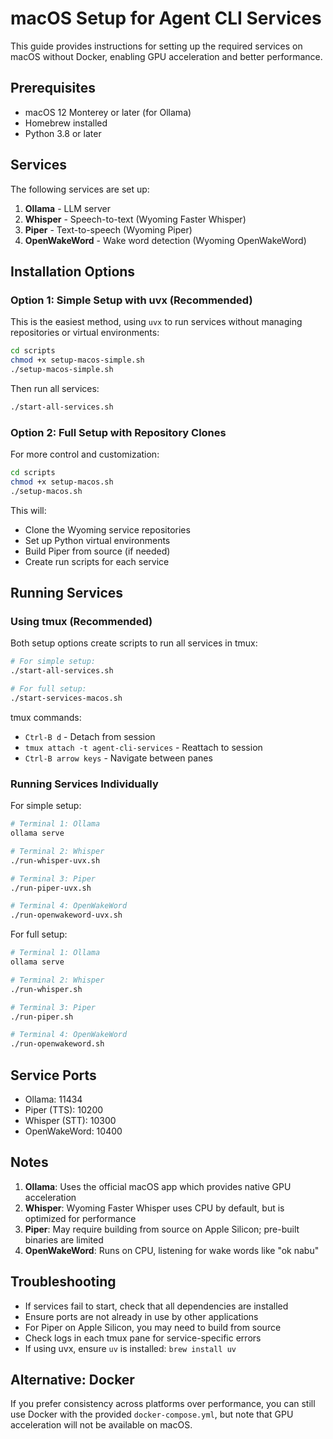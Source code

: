 # macOS Setup for Agent CLI Services

This guide provides instructions for setting up the required services on macOS without Docker, enabling GPU acceleration and better performance.

## Prerequisites

- macOS 12 Monterey or later (for Ollama)
- Homebrew installed
- Python 3.8 or later

## Services

The following services are set up:

1. **Ollama** - LLM server
2. **Whisper** - Speech-to-text (Wyoming Faster Whisper)
3. **Piper** - Text-to-speech (Wyoming Piper)
4. **OpenWakeWord** - Wake word detection (Wyoming OpenWakeWord)

## Installation Options

### Option 1: Simple Setup with uvx (Recommended)

This is the easiest method, using `uvx` to run services without managing repositories or virtual environments:

```bash
cd scripts
chmod +x setup-macos-simple.sh
./setup-macos-simple.sh
```

Then run all services:
```bash
./start-all-services.sh
```

### Option 2: Full Setup with Repository Clones

For more control and customization:

```bash
cd scripts
chmod +x setup-macos.sh
./setup-macos.sh
```

This will:
- Clone the Wyoming service repositories
- Set up Python virtual environments
- Build Piper from source (if needed)
- Create run scripts for each service

## Running Services

### Using tmux (Recommended)

Both setup options create scripts to run all services in tmux:

```bash
# For simple setup:
./start-all-services.sh

# For full setup:
./start-services-macos.sh
```

tmux commands:
- `Ctrl-B d` - Detach from session
- `tmux attach -t agent-cli-services` - Reattach to session
- `Ctrl-B arrow keys` - Navigate between panes

### Running Services Individually

For simple setup:
```bash
# Terminal 1: Ollama
ollama serve

# Terminal 2: Whisper
./run-whisper-uvx.sh

# Terminal 3: Piper
./run-piper-uvx.sh

# Terminal 4: OpenWakeWord
./run-openwakeword-uvx.sh
```

For full setup:
```bash
# Terminal 1: Ollama
ollama serve

# Terminal 2: Whisper
./run-whisper.sh

# Terminal 3: Piper
./run-piper.sh

# Terminal 4: OpenWakeWord
./run-openwakeword.sh
```

## Service Ports

- Ollama: 11434
- Piper (TTS): 10200  
- Whisper (STT): 10300
- OpenWakeWord: 10400

## Notes

1. **Ollama**: Uses the official macOS app which provides native GPU acceleration
2. **Whisper**: Wyoming Faster Whisper uses CPU by default, but is optimized for performance
3. **Piper**: May require building from source on Apple Silicon; pre-built binaries are limited
4. **OpenWakeWord**: Runs on CPU, listening for wake words like "ok nabu"

## Troubleshooting

- If services fail to start, check that all dependencies are installed
- Ensure ports are not already in use by other applications
- For Piper on Apple Silicon, you may need to build from source
- Check logs in each tmux pane for service-specific errors
- If using uvx, ensure `uv` is installed: `brew install uv`

## Alternative: Docker

If you prefer consistency across platforms over performance, you can still use Docker with the provided `docker-compose.yml`, but note that GPU acceleration will not be available on macOS.
